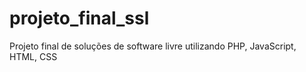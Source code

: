 # projeto_final_ssl
Projeto final de soluções de software livre utilizando PHP, JavaScript, HTML, CSS
